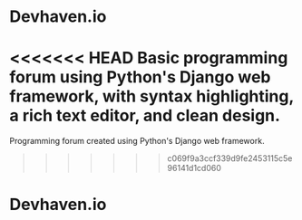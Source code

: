 # Devhaven.io
<<<<<<< HEAD
Basic programming forum using Python's Django web framework, with syntax highlighting, a rich text editor, and clean design.
=======
Programming forum created using Python's Django web framework.
>>>>>>> c069f9a3ccf339d9fe2453115c5e96141d1cd060
# Devhaven.io
